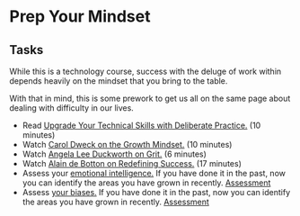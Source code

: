 # Prep Your Mindset

## Tasks

While this is a technology course, success with the deluge of work within depends heavily on the mindset that you bring to the table.

With that in mind, this is some prework to get us all on the same page about dealing with difficulty in our lives.

* Read [Upgrade Your Technical Skills with Deliberate Practice.](https://web.archive.org/web/20160616225417/http://www.happybearsoftware.com/upgrade-your-technical-skills-with-deliberate-practice) (10 minutes)
* Watch [Carol Dweck on the Growth Mindset.](https://www.ted.com/talks/carol_dweck_the_power_of_believing_that_you_can_improve?language=en) (10 minutes)
* Watch [Angela Lee Duckworth on Grit.](https://www.ted.com/talks/angela_lee_duckworth_grit_the_power_of_passion_and_perseverance) (6 minutes)
* Watch [Alain de Botton on Redefining Success.](https://www.ted.com/talks/alain_de_botton_a_kinder_gentler_philosophy_of_success) (17 minutes)
* Assess your [emotional intelligence.](https://codefellows.github.io/common_curriculum/career_coaching/201/emotional-intelligence-assessment.html) If you have done it in the past, now you can identify the areas you have grown in recently. [Assessment](https://codefellows.github.io/common_curriculum/career_coaching/201/emotional-intelligence-assessment.pdf)
* Assess [your biases.](https://codefellows.github.io/common_curriculum/career_coaching/301/bias-assessment.html) If you have done it in the past, now you can identify the areas you have grown in recently. [Assessment](https://codefellows.github.io/common_curriculum/career_coaching/301/bias-assessment.pdf)